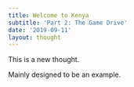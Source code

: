 ```yaml
---
title: Welcome to Kenya
subtitle: 'Part 2: The Game Drive'
date: '2019-09-11'
layout: thought
---
```


This is a new thought.

Mainly designed to be an example.
